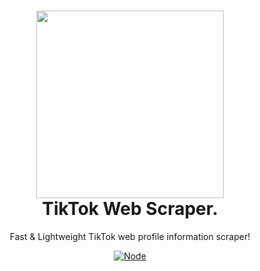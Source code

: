 <h1 align="center">
	<img src="https://upload.wikimedia.org/wikipedia/fr/thumb/7/7f/TikTok_Logo.svg/2560px-TikTok_Logo.svg.png" width="300px"><br>
  TikTok Web Scraper. 
</h1>
<p align="center">
	Fast & Lightweight TikTok web profile information scraper!
</p>

<p align="center">
		<a href="https://nodejs.org" target="_blank">
    	<img src="https://img.shields.io/badge/Node-12.XX+-7DCDE3?style=for-the-badge" alt="Node">
    </a>
</p>